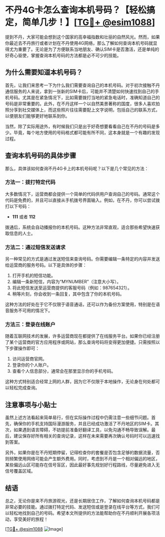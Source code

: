 # 不丹4G卡怎么查询本机号码？【轻松搞定，简单几步！】[[TG💪+ @esim1088](https://t.me/s/esim1088)]

提到不丹，大家可能会想到这个国家的高幸福指数和壮丽的自然风光。然而，如果你最近去不丹旅行或者计划在不丹使用4G网络，那么了解如何查询本机号码就显得尤为重要了。无论是为了方便联系当地朋友、确认SIM卡是否激活，还是单纯的好奇心驱使，掌握查询本机号码的方法都是必不可少的技能。

## 为什么需要知道本机号码？

首先，让我们来思考一下为什么我们需要查询自己的本机号码。对于初次接触不丹通信服务的人来说，拿到一张新的SIM卡后，可能并不清楚如何快速找到自己的手机号码。尤其是在紧急情况下，比如需要拨打当地的紧急电话时，准确知道自己的号码是非常重要的。此外，在不丹这样一个以自然美景著称的国度，很多人喜欢拍照分享到社交媒体上，而这些照片往往需要配上文字说明，包括自己的联系方式，以便朋友们能够更好地联系到你。

当然，除了实际用途外，有时候我们只是出于好奇想要看看自己在不丹的号码是多少。毕竟，每个地方使用的号码格式都可能有所不同，这本身就是一个有趣的发现过程。

## 查询本机号码的具体步骤

那么，具体该如何查询不丹4G卡上的本机号码呢？以下是几个常见的方法：

### 方法一：拨打特定代码

大多数情况下，运营商都会提供一个简单的代码供用户查询自己的号码。通常这个代码是免费的，并且可以直接从手机拨号界面输入。例如，在不丹，你可以尝试拨打以下号码：

- **111** 或者 **112**

拨通后，系统会自动播报你的本机号码。这种方法非常直观，适合那些希望快速获取信息的人士。

### 方法二：通过短信发送请求

另一种常见的方式是通过发送短信来查询号码。你需要编辑一条特定的内容并发送给运营商的服务号码。以下是具体的步骤：

1. 打开手机的短信功能。
2. 编辑一条新短信，内容为“MYNUMBER”（注意大小写）。
3. 将此短信发送至运营商提供的客服号码（例如：987654321）。
4. 稍等片刻，你会收到一条回复，其中包含了你的本机号码。

这种方法的好处在于它不仅限于语音通话，还可以作为备份方案使用，特别是在语音服务不可用的情况下。

### 方法三：登录在线账户

随着互联网技术的发展，许多运营商现在都提供了在线服务平台。如果你已经注册了某个运营商的官方应用程序或网站，那么查询号码将变得更加便捷。只需按照以下步骤操作即可：

1. 访问运营商官网。
2. 登录你的个人账户。
3. 查看个人信息部分，通常会在那里显示你的手机号码。

这种方式特别适合经常上网的人群，因为它不仅限于本地操作，无论身在何处都可以轻松完成查询。

## 注意事项与小贴士

虽然上述方法看起来简单易行，但在实际操作过程中仍需注意一些细节问题。首先，确保你的手机支持国际漫游服务，并且已经成功激活了不丹地区的SIM卡。其次，如果遇到语言障碍，不妨提前准备好翻译工具，以免沟通不畅导致误解。最后，建议保存好所有相关的查询记录，这样在未来需要再次确认号码时可以迅速找到答案。

另外，如果你是在不丹短期停留，记得检查你的套餐是否包含足够的数据流量，否则频繁使用网络可能会产生额外费用。同时，考虑到不丹是一个相对偏远的地区，某些偏远山区可能存在信号盲区，因此最好事先规划好行程路线，尽量避免进入无信号覆盖区域。

## 结语

总之，无论你是来不丹旅游观光，还是长期居住工作，了解如何查询本机号码都是非常必要的技能。通过拨打特定代码、发送短信或是登录在线平台等方式，我们可以轻松地找到自己的号码。希望本文所提供的方法能帮助你在不丹顺利开展各项活动，享受美好的旅程！

[[TG💪+ @esim1088](https://t.me/s/esim1088) ![Image](https://i.postimg.cc/4NQfJmqS/Snipaste-2025-05-13-00-14-12.png)]